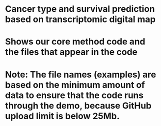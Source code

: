 # Cancer type and survival prediction based on transcriptomic digital map

# Shows our core method code and the files that appear in the code

# Note: The file names (examples) are based on the minimum amount of data to ensure that the code runs through the demo, because GitHub upload limit is below 25Mb.
